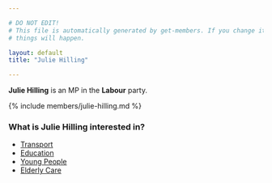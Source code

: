```yaml
---

# DO NOT EDIT!
# This file is automatically generated by get-members. If you change it, bad
# things will happen.

layout: default
title: "Julie Hilling"

---
```


**Julie Hilling** is an MP in the **Labour** party.

{% include members/julie-hilling.md %}

### What is Julie Hilling interested in?


* [Transport](/interests/transport.html)
* [Education](/interests/education.html)
* [Young People](/interests/young-people.html)
* [Elderly Care](/interests/elderly-care.html)
